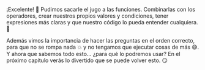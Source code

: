 ¡Excelente! :tada: Pudimos sacarle el jugo a las funciones. Combinarlas con los operadores, crear nuestros propios valores y condiciones, tener expresiones más claras y que nuestro código lo pueda entender cualquiera. :raised_hands:

Además vimos la importancia de hacer las preguntas en el orden correcto, para que no se rompa nada :boom: y no tengamos que ejecutar cosas de más :sweat_smile:. Y ahora que sabemos todo esto… ¿para qué lo podremos usar? En el próximo capítulo verás lo divertido que se puede volver esto. :smirk:
